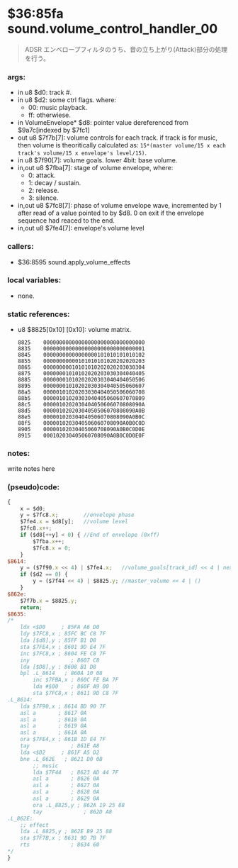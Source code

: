 ﻿

# $36:85fa sound.volume_control_handler_00
> ADSR エンベロープフィルタのうち、音の立ち上がり(Attack)部分の処理を行う。

### args:
+	in u8 $d0: track #.
+	in u8 $d2: some ctrl flags. where:
	+ 00: music playback.
	+ ff: otherwiese.
+	in VolumeEnvelope* $d8: pointer value dereferenced from $9a7c[indexed by $7fc1]
+	out u8 $7f7b[7]: volume controls for each track.
	if track is for music, then volume is theoritically calculated as: `15*(master volume/15 x each track's volume/15 x envelope's level/15)`.
+	in u8 $7f90[7]: volume goals. lower 4bit: base volume.
+	in,out u8 $7fba[7]: stage of volume envelope, where:
	+ 0: attack.
	+ 1: decay / sustain.
	+ 2: release.
	+ 3: silence.
+	in,out u8 $7fc8[7]: phase of volume envelope wave, incremented by 1 after read of a value pointed to by $d8.
	0 on exit if the envelope sequence had reaced to the end.
+	in,out u8 $7fe4[7]: envelope's volume level

### callers:
+	$36:8595 sound.apply_volume_effects

### local variables:
+	none.

### static references:
+	u8 $8825[0x10] [0x10]: volume matrix. 

		8825	00000000000000000000000000000000
		8835	00000000000000000000000000000001
		8845	00000000000000000101010101010102
		8855	00000000000101010101020202020203
		8865	00000000010101010202020203030304
		8875	00000001010102020203030304040405
		8885	00000001010202020303040404050506
		8895	00000001010202030304040505060607
		88a5	00000101020203030404050506060708
		88b5	00000101020303040405060607070809
		88c5	0000010202030404050606070808090A
		88d5	00000102020304050506070808090A0B
		88e5	000001020304040506070808090A0B0C
		88f5	0000010203040506060708090A0B0C0D
		8905	00000102030405060708090A0B0C0D0E
		8915	000102030405060708090A0B0C0D0E0F


### notes:
write notes here

### (pseudo)code:
```js
{
	x = $d0;
	y = $7fc8.x;		//envelope phase
	$7fe4.x = $d8[y];	//volume level
	$7fc8.x++;
	if ($d8[++y] < 0) {	//End of envelope (0xff)
		$7fba.x++;
		$7fc8.x = 0;
	}
$8614:
	y = ($7f90.x << 4) | $7fe4.x;	//volume_goals[track_id] << 4 | next_volume_level
	if ($d2 == 0) {
		y = ($7f44 << 4) | $8825.y;	//master_volume << 4 | ()
	}
$862e:
	$7f7b.x = $8825.y;
	return;
$8635:
/*
    ldx <$D0     ; 85FA A6 D0
    ldy $7FC8,x ; 85FC BC C8 7F
    lda [$d8],y ; 85FF B1 D8
    sta $7FE4,x ; 8601 9D E4 7F
    inc $7FC8,x ; 8604 FE C8 7F
    iny             ; 8607 C8
    lda [$D8],y ; 8608 B1 D8
    bpl .L_8614   ; 860A 10 08
        inc $7FBA,x ; 860C FE BA 7F
        lda #$00    ; 860F A9 00
        sta $7FC8,x ; 8611 9D C8 7F
.L_8614:
    lda $7F90,x ; 8614 BD 90 7F
    asl a       ; 8617 0A
    asl a       ; 8618 0A
    asl a       ; 8619 0A
    asl a       ; 861A 0A
    ora $7FE4,x ; 861B 1D E4 7F
    tay             ; 861E A8
    lda <$D2     ; 861F A5 D2
    bne .L_862E   ; 8621 D0 0B
		;; music
        lda $7F44   ; 8623 AD 44 7F
        asl a       ; 8626 0A
        asl a       ; 8627 0A
        asl a       ; 8628 0A
        asl a       ; 8629 0A
        ora .L_8825,y ; 862A 19 25 88
        tay             ; 862D A8
.L_862E:
	;; effect
    lda .L_8825,y ; 862E B9 25 88
    sta $7F7B,x ; 8631 9D 7B 7F
    rts             ; 8634 60
*/
}
```


